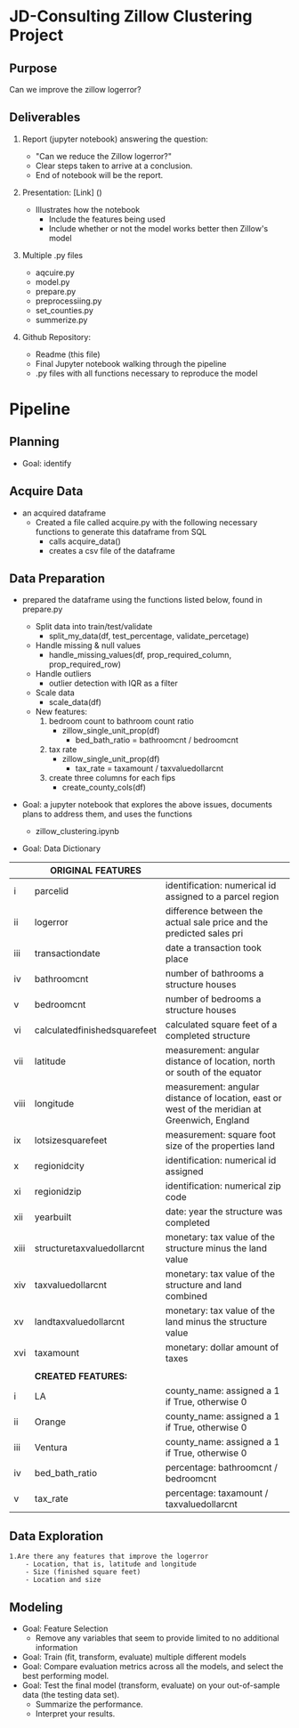 # JD-Consulting Zillow Clustering Project

## Purpose
Can we improve the zillow logerror?

## Deliverables
1. Report (jupyter notebook) answering the question:
    - "Can we reduce the Zillow logerror?"
    - Clear steps taken to arrive at a conclusion. 
    - End of notebook will be the report.
2. Presentation: [Link] ()
    - Illustrates how the notebook
        - Include the features being used
        - Include whether or not the model works better then Zillow's model
3. Multiple .py files
    - aqcuire.py
    - model.py
    - prepare.py
    - preprocessiing.py
    - set_counties.py
    - summerize.py
     
4. Github Repository:
    - Readme (this file)
    - Final Jupyter notebook walking through the pipeline
    - .py files with all functions necessary to reproduce the model


# Pipeline

## Planning
- Goal: identify 
    
## Acquire Data
- an acquired dataframe
    - Created a file called acquire.py with the following necessary functions to generate this dataframe from SQL
      - calls acquire_data()
      - creates a csv file of the dataframe
## Data Preparation
- prepared the dataframe using the functions listed below, found in prepare.py 
    - Split data into train/test/validate
        - split_my_data(df, test_percentage, validate_percetage)
    - Handle missing & null values
        - handle_missing_values(df, prop_required_column, prop_required_row)
    - Handle outliers
        - outlier detection with IQR as a filter
    - Scale data
        - scale_data(df)
    - New features: 
        1. bedroom count to bathroom count ratio
            - zillow_single_unit_prop(df)
                - bed_bath_ratio = bathroomcnt / bedroomcnt
        2. tax rate 
            - zillow_single_unit_prop(df)
                - tax_rate = taxamount / taxvaluedollarcnt 
        3. create three columns for each fips
            - create_county_cols(df)

- Goal: a jupyter notebook that explores the above issues, documents plans to address them, and uses the functions 
    - zillow_clustering.ipynb


- Goal: Data Dictionary

|      	| **ORIGINAL FEATURES**        	|                                                                                               	|
|------	|------------------------------	|-----------------------------------------------------------------------------------------------	|
| i    	| parcelid                     	| identification: numerical id assigned to a parcel region                                      	|
| ii   	| logerror                     	| difference between the actual sale price and the predicted sales pri                          	|
| iii  	| transactiondate              	| date a transaction took place                                                                 	|
| iv   	| bathroomcnt                  	| number of bathrooms a structure houses                                                        	|
| v    	| bedroomcnt                   	| number of bedrooms a structure houses                                                         	|
| vi   	| calculatedfinishedsquarefeet 	| calculated square feet of a completed structure                                               	|
| vii  	| latitude                     	| measurement: angular distance of location, north or south of the equator                      	|
| viii 	| longitude                    	| measurement: angular distance of location, east or west of the meridian at Greenwich, England 	|
| ix   	| lotsizesquarefeet            	| measurement: square foot size of the properties land                                          	|
| x    	| regionidcity                 	| identification: numerical id assigned                                                         	|
| xi   	| regionidzip                  	| identification: numerical zip code                                                            	|
| xii  	| yearbuilt                    	| date: year the structure was completed                                                        	|
| xiii 	| structuretaxvaluedollarcnt   	| monetary: tax value of the structure minus the land value                                     	|
| xiv  	| taxvaluedollarcnt            	| monetary: tax value of the structure and land combined                                        	|
| xv   	| landtaxvaluedollarcnt        	| monetary: tax value of the land minus the structure value                                     	|
| xvi  	| taxamount                    	| monetary: dollar amount of taxes                                                              	|
|      	|                              	|                                                                                               	|
|      	| **CREATED FEATURES:**        	|                                                                                               	|
| i    	| LA                           	| county_name: assigned a 1 if True, otherwise 0                                                	|
| ii   	| Orange                       	| county_name: assigned a 1 if True, otherwise 0                                                	|
| iii  	| Ventura                      	| county_name: assigned a 1 if True, otherwise 0                                                	|
| iv   	| bed_bath_ratio               	| percentage: bathroomcnt / bedroomcnt                                                          	|
| v    	| tax_rate                     	| percentage: taxamount / taxvaluedollarcnt                                                     	|



## Data Exploration
    1.Are there any features that improve the logerror
        - Location, that is, latitude and longitude
        - Size (finished square feet)
        - Location and size

## Modeling
- Goal: Feature Selection
    - Remove any variables that seem to provide limited to no additional information
- Goal: Train (fit, transform, evaluate) multiple different models
- Goal: Compare evaluation metrics across all the models, and select the best performing model.
- Goal: Test the final model (transform, evaluate) on your out-of-sample data (the testing data set). 
    - Summarize the performance. 
    - Interpret your results.


